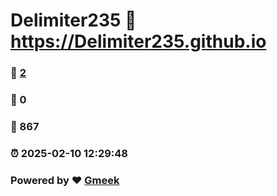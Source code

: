 # Delimiter235 :link: https://Delimiter235.github.io 
### :page_facing_up: [2](https://Delimiter235.github.io/tag.html) 
### :speech_balloon: 0 
### :hibiscus: 867 
### :alarm_clock: 2025-02-10 12:29:48 
### Powered by :heart: [Gmeek](https://github.com/Meekdai/Gmeek)
